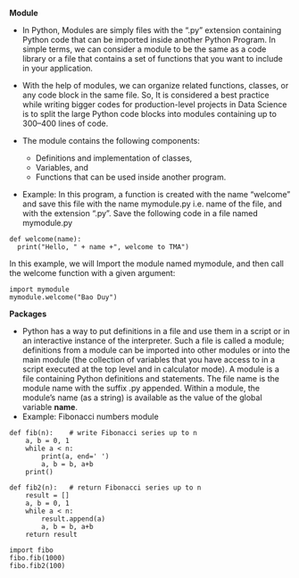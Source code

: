 **Module**
  - In Python, Modules are simply files with the “.py” extension containing Python code that can be imported inside another Python Program. In simple terms, we can consider a module to be the same as a code library or a file that contains a set of functions that you want to include in your application.

  - With the help of modules, we can organize related functions, classes, or any code block in the same file. So, It is considered a best practice while writing bigger codes for production-level projects in Data Science is to split the large Python code blocks into modules containing up to 300–400 lines of code.

  - The module contains the following components:
    - Definitions and implementation of classes,
    - Variables, and
    - Functions that can be used inside another program.
  - Example:
    In this program, a function is created with the name “welcome” and save this file with the name mymodule.py i.e. name of the file, and with the extension “.py”. Save the following code in a file named mymodule.py
  ```
  def welcome(name):
    print("Hello, " + name +", welcome to TMA")
  ``` 
  In this example, we will Import the module named mymodule, and then call the welcome function with a given argument:
  ```
  import mymodule
  mymodule.welcome("Bao Duy")
  ```
  **Packages**
  - Python has a way to put definitions in a file and use them in a script or in an interactive instance of the interpreter. Such a file is called a module; definitions from a module can be imported into other modules or into the main module (the collection of variables that you have access to in a script executed at the top level and in calculator mode). A module is a file containing Python definitions and statements. The file name is the module name with the suffix .py appended. Within a module, the module’s name (as a string) is available as the value of the global variable __name__.
  - Example:  Fibonacci numbers module
```
def fib(n):    # write Fibonacci series up to n
    a, b = 0, 1
    while a < n:
        print(a, end=' ')
        a, b = b, a+b
    print()

def fib2(n):   # return Fibonacci series up to n
    result = []
    a, b = 0, 1
    while a < n:
        result.append(a)
        a, b = b, a+b
    return result
```
```
import fibo
fibo.fib(1000)
fibo.fib2(100)
```
